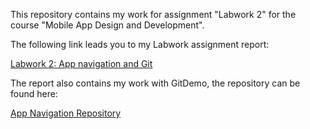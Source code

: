 This repository contains my work for assignment "Labwork 2"
for the course "Mobile App Design and Development".

The following link leads you to my Labwork assignment report:

[Labwork 2: App navigation and Git](docs/Jenni_Jousi_Mobile_Labwork-2.pdf)

The report also contains my work with GitDemo, the repository can be found here:

[App Navigation Repository](https://github.com/jemajii/applab2)